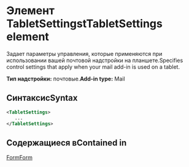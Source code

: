 # <a name="tabletsettings-element"></a><span data-ttu-id="09b28-101">Элемент TabletSettingst</span><span class="sxs-lookup"><span data-stu-id="09b28-101">TabletSettings element</span></span>

<span data-ttu-id="09b28-102">Задает параметры управления, которые применяются при использовании вашей почтовой надстройки на планшете.</span><span class="sxs-lookup"><span data-stu-id="09b28-102">Specifies control settings that apply when your mail add-in is used on a tablet.</span></span>

<span data-ttu-id="09b28-103">**Тип надстройки:** почтовые.</span><span class="sxs-lookup"><span data-stu-id="09b28-103">**Add-in type:** Mail</span></span>

## <a name="syntax"></a><span data-ttu-id="09b28-104">Синтаксис</span><span class="sxs-lookup"><span data-stu-id="09b28-104">Syntax</span></span>

```XML
<TabletSettings>
   ...
</TabletSettings>
```

## <a name="contained-in"></a><span data-ttu-id="09b28-105">Содержащиеся в</span><span class="sxs-lookup"><span data-stu-id="09b28-105">Contained in</span></span>

[<span data-ttu-id="09b28-106">Form</span><span class="sxs-lookup"><span data-stu-id="09b28-106">Form</span></span>](form.md)

